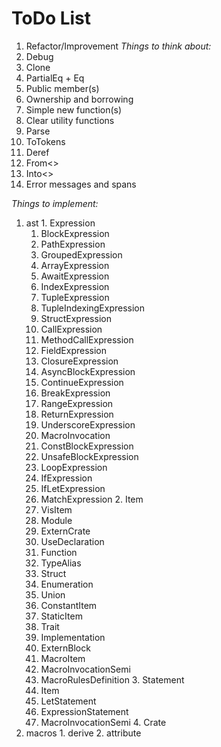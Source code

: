 # ToDo List
 1. Refactor/Improvement
  *Things to think about:*
   1. Debug
   2. Clone
   3. PartialEq + Eq
   4. Public member(s)
   5. Ownership and borrowing
   6. Simple new function(s)
   7. Clear utility functions
   8. Parse
   9. ToTokens
   10. Deref
   11. From<>
   12. Into<>
   13. Error messages and spans

  *Things to implement:*
   1. ast
     1. Expression
       1. BlockExpression
       2. PathExpression
       3. GroupedExpression
       4. ArrayExpression
       5. AwaitExpression
       6. IndexExpression
       7. TupleExpression
       8. TupleIndexingExpression
       9. StructExpression
       10. CallExpression
       11. MethodCallExpression
       12. FieldExpression
       13. ClosureExpression
       14. AsyncBlockExpression
       15. ContinueExpression
       16. BreakExpression
       17. RangeExpression
       18. ReturnExpression
       19. UnderscoreExpression
       20. MacroInvocation
       21. ConstBlockExpression
       22. UnsafeBlockExpression
       23. LoopExpression
       24. IfExpression
       25. IfLetExpression
       26. MatchExpression
     2. Item
       1. VisItem
         1. Module
         2. ExternCrate
         3. UseDeclaration
         4. Function
         5. TypeAlias
         6. Struct
         7. Enumeration
         8. Union
         9. ConstantItem
         10. StaticItem
         11. Trait
         12. Implementation
         13. ExternBlock
       2. MacroItem
         1. MacroInvocationSemi
         2. MacroRulesDefinition
     3. Statement
       1. Item
       2. LetStatement
       3. ExpressionStatement
       4. MacroInvocationSemi
     4. Crate
   2. macros
     1. derive
     2. attribute